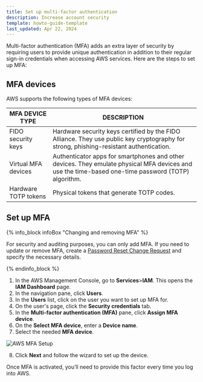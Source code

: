 ```yaml
---
title: Set up multi-factor authentication
description: Increase account security
template: howto-guide-template
last_updated: Apr 22, 2024
---
```


Multi-factor authentication (MFA) adds an extra layer of security by requiring users to provide unique authentication in addition to their regular sign-in credentials when accessing AWS services. Here are the steps to set up MFA:

## MFA devices

AWS supports the following types of MFA devices:

| MFA DEVICE TYPE | DESCRIPTION |
| - | - |
| FIDO security keys | Hardware security keys certified by the FIDO Alliance. They use public key cryptography for strong, phishing-resistant authentication. |
| Virtual MFA devices | Authenticator apps for smartphones and other devices. They emulate physical MFA devices and use the time-based one-time password (TOTP) algorithm. |
| Hardware TOTP tokens | Physical tokens that generate TOTP codes. |

## Set up MFA

{% info_block infoBox "Changing and removing MFA" %}

For security and auditing purposes, you can only add MFA. If you need to update or remove MFA, create a [Password Reset Change Request](https://spryker.force.com/support/s/) and specify the necessary details.

{% endinfo_block %}

1. In the AWS Management Console, go to **Services**>**IAM**.
This opens the **IAM Dashboard** page.
2. In the navigation pane, click **Users**.
3. In the **Users** list, click on the user you want to set up MFA for.
4. On the user's page, click the **Security credentials** tab.
5. In the **Multi-factor authentication (MFA)** pane, click **Assign MFA device**.
6. On the **Select MFA device**, enter a **Device name**.
7. Select the needed **MFA device**.

![AWS MFA Setup](https://spryker.s3.eu-central-1.amazonaws.com/cloud-docs/Spryker+Cloud/Security/Multi+Factor+Authentication/aws_mfa_example.png)

8. Click **Next** and follow the wizard to set up the device.

Once MFA is activated, you’ll need to provide this factor every time you log into AWS.
